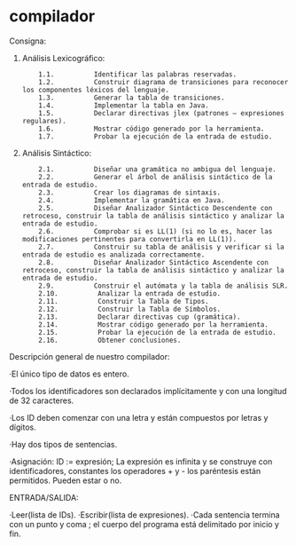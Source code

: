 # compilador 
Consigna:

1. Análisis Lexicográfico:

           1.1.          Identificar las palabras reservadas.
           1.2.          Construir diagrama de transiciones para reconocer los componentes léxicos del lenguaje.
           1.3.          Generar la tabla de transiciones.
           1.4.          Implementar la tabla en Java.
           1.5.          Declarar directivas jlex (patrones – expresiones regulares).
           1.6.          Mostrar código generado por la herramienta.
           1.7.          Probar la ejecución de la entrada de estudio.
           
2. Análisis Sintáctico:

           2.1.          Diseñar una gramática no ambigua del lenguaje.
           2.2.          Generar el árbol de análisis sintáctico de la entrada de estudio.
           2.3.          Crear los diagramas de sintaxis.
           2.4.          Implementar la gramática en Java.
           2.5.          Diseñar Analizador Sintáctico Descendente con retroceso, construir la tabla de análisis sintáctico y analizar la entrada de estudio.
           2.6.          Comprobar si es LL(1) (si no lo es, hacer las modificaciones pertinentes para convertirla en LL(1)).
           2.7.          Construir su tabla de análisis y verificar si la entrada de estudio es analizada correctamente.
           2.8.          Diseñar Analizador Sintáctico Ascendente con retroceso, construir la tabla de análisis sintáctico y analizar la entrada de estudio.
           2.9.          Construir el autómata y la tabla de análisis SLR.
           2.10.          Analizar la entrada de estudio.
           2.11.          Construir la Tabla de Tipos.
           2.12.          Construir la Tabla de Símbolos.
           2.13.          Declarar directivas cup (gramática).
           2.14.          Mostrar código generado por la herramienta.
           2.15.          Probar la ejecución de la entrada de estudio.
           2.16.          Obtener conclusiones.


Descripción general de nuestro compilador:

·El único tipo de datos es entero.

·Todos los identificadores son declarados implícitamente y con una longitud de 32 caracteres.

·Los ID deben comenzar con una letra y están compuestos por letras y dígitos.

·Hay dos tipos de sentencias.

·Asignación: ID := expresión;
La expresión es infinita y se construye con identificadores, constantes los operadores + y - los paréntesis están permitidos. Pueden estar o no.

ENTRADA/SALIDA:

·Leer(lista de IDs).
·Escribir(lista de expresiones).
·Cada sentencia termina con un punto y coma ; el cuerpo del programa está delimitado por inicio y fin.
